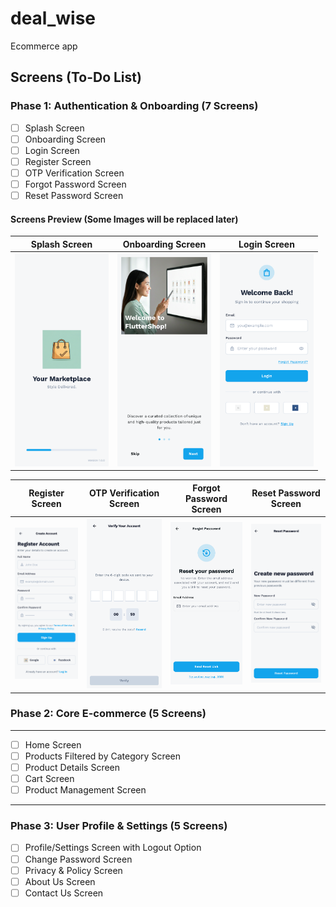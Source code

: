 # deal_wise

Ecommerce app

## Screens (To-Do List)

### Phase 1: Authentication & Onboarding (7 Screens)

-   [ ] Splash Screen
-   [ ] Onboarding Screen
-   [ ] Login Screen
-   [ ] Register Screen
-   [ ] OTP Verification Screen
-   [ ] Forgot Password Screen
-   [ ] Reset Password Screen

#### Screens Preview (Some Images will be replaced later)

| Splash Screen                                                    | Onboarding Screen                                                    | Login Screen                                                    |
| ---------------------------------------------------------------- | -------------------------------------------------------------------- | --------------------------------------------------------------- |
| <img src="documentation/phase1/splash_screen.png" width="150" /> | <img src="documentation/phase1/onboarding_screen.png" width="150" /> | <img src="documentation/phase1/login_screen.png" width="150" /> |

| Register Screen                                                    | OTP Verification Screen                                                    | Forgot Password Screen                                                    | Reset Password Screen                                                    |
| ------------------------------------------------------------------ | -------------------------------------------------------------------------- | ------------------------------------------------------------------------- | ------------------------------------------------------------------------ |
| <img src="documentation/phase1/register_screen.png" width="150" /> | <img src="documentation/phase1/otp_verification_screen.png" width="150" /> | <img src="documentation/phase1/forgot_password_screen.png" width="150" /> | <img src="documentation/phase1/reset_password_screen.png" width="150" /> |

### Phase 2: Core E-commerce (5 Screens)

---

-   [ ] Home Screen
-   [ ] Products Filtered by Category Screen
-   [ ] Product Details Screen
-   [ ] Cart Screen
-   [ ] Product Management Screen

---

### Phase 3: User Profile & Settings (5 Screens)

-   [ ] Profile/Settings Screen with Logout Option
-   [ ] Change Password Screen
-   [ ] Privacy & Policy Screen
-   [ ] About Us Screen
-   [ ] Contact Us Screen
